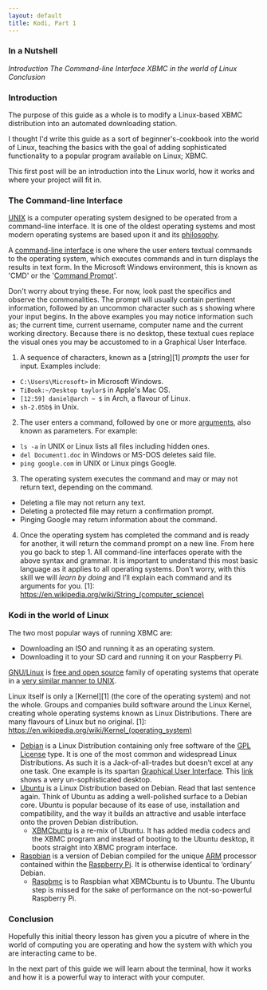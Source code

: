 ```yaml
---
layout: default
title: Kodi, Part 1
---
```


### In a Nutshell

_Introduction_
_The Command-line Interface_
_XBMC in the world of Linux_
_Conclusion_

### Introduction

The purpose of this guide as a whole is to modify a Linux-based XBMC distribution into an automated downloading station.

I thought I'd write this guide as a sort of beginner's-cookbook into the world of Linux, teaching the basics with the goal of adding sophisticated functionality to a popular program available on Linux; XBMC.

This first post will be an introduction into the Linux world, how it works and where your project will fit in.

### The Command-line Interface

[UNIX](http://en.wikipedia.org/wiki/Unix) is a computer operating system designed to be operated from a command-line interface. It is one of the oldest operating systems and most modern operating systems are based upon it and its [philosophy](http://en.wikipedia.org/wiki/Unix_philosophy).

A [command-line interface](http://en.wikipedia.org/wiki/Command-line_interface) is one where the user enters textual commands to the operating system, which executes commands and in turn displays the results in text form. In the Microsoft Windows environment, this is known as 'CMD' or the '[Command Prompt](http://en.wikipedia.org/wiki/Command_Prompt)'.

Don't worry about trying these. For now, look past the specifics and observe the commonalities. The prompt will usually contain pertinent information, followed by an uncommon character such as `$` showing where your input begins. In the above examples you may notice information such as; the current time, current username, computer name and the current working directory. Because there is no desktop, these textual cues replace the visual ones you may be accustomed to in a Graphical User Interface.

1. A sequence of characters, known as a [string][1] _prompts_ the user for input. Examples include:
  - `C:\Users\Microsoft>` in Microsoft Windows.
  - `TiBook:~/Desktop taylor$` in Apple's Mac OS.
  - `[12:59] daniel@arch ~ $` in Arch, a flavour of Linux.
  - `sh-2.05b$` in Unix.
2. The user enters a command, followed by one or more [arguments](http://en.wikipedia.org/wiki/Command-line_interface#Arguments), also known as parameters. For example:
  - `ls -a` in UNIX or Linux lists all files including hidden ones.
  - `del Document1.doc` in Windows or MS-DOS deletes said file.
  - `ping google.com` in UNIX or Linux pings Google.
3. The operating system executes the command and may or may not return text, depending on the command.
  - Deleting a file may not return any text.
  - Deleting a protected file may return a confirmation prompt.
  - Pinging Google may return information about the command.
4. Once the operating system has completed the command and is ready for another, it will return the command prompt on a new line. From here you go back to step 1. All command-line interfaces operate with the above syntax and grammar. It is important to understand this most basic language as it applies to all operating systems. Don’t worry, with this skill we will _learn by doing_ and I’ll explain each command and its arguments for you.
  [1]: https://en.wikipedia.org/wiki/String_(computer_science)

### Kodi in the world of Linux

The two most popular ways of running XBMC are:
- Downloading an ISO and running it as an operating system.
- Downloading it to your SD card and running it on your Raspberry Pi.

[GNU/Linux](http://en.wikipedia.org/wiki/Linux) is [free and open source](http://en.wikipedia.org/wiki/Free_and_open_source_software) family of operating systems that operate in a [very similar manner to UNIX](http://en.wikipedia.org/wiki/Unix-like).

Linux itself is only a [Kernel][1] (the core of the operating system) and not the whole. Groups and companies build software around the Linux Kernel, creating whole operating systems known as Linux Distributions. There are many flavours of Linux but no original.
  [1]: https://en.wikipedia.org/wiki/Kernel_(operating_system)
- [Debian](http://en.wikipedia.org/wiki/Debian) is a Linux Distribution containing only free software of the [GPL License](http://en.wikipedia.org/wiki/GNU_General_Public_License) type. It is one of the most common and widespread Linux Distributions. As such it is a Jack-of-all-trades but doesn’t excel at any one task. One example is its spartan [Graphical User Interface](http://en.wikipedia.org/wiki/Graphical_user_interface). This [link](http://upload.wikimedia.org/wikipedia/commons/0/0c/Debian_6.0.2.1.png) shows a very un-sophisticated desktop.
- [Ubuntu](http://bit.ly/1iNj9hf) is a Linux Distribution based on Debian. Read that last sentence again. Think of Ubuntu as adding a well-polished surface to a Debian core. Ubuntu is popular because of its ease of use, installation and compatibility, and the way it builds an attractive and usable interface onto the proven Debian distribution.
  - [XBMCbuntu](http://wiki.xbmc.org/index.php?title=XBMCbuntu/FAQ) is a re-mix of Ubuntu. It has added media codecs and the XBMC program and instead of booting to the Ubuntu desktop, it boots straight into XBMC program interface.
- [Raspbian](http://www.raspbian.org/) is a version of Debian compiled for the unique [ARM](http://en.wikipedia.org/wiki/ARM_architecture) processor contained within the [Raspberry Pi](http://www.raspberrypi.org/about). It is otherwise identical to ‘ordinary’ Debian.
  - [Raspbmc](http://www.raspbmc.com/about/) is to Raspbian what XBMCbuntu is to Ubuntu. The Ubuntu step is missed for the sake of performance on the not-so-powerful Raspberry Pi.

### Conclusion

Hopefully this initial theory lesson has given you a picutre of where in the world of computing you are operating and how the system with which you are interacting came to be.

In the next part of this guide we will learn about the terminal, how it works and how it is a powerful way to interact with your computer.
